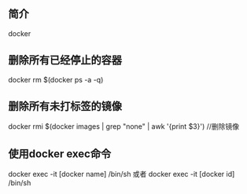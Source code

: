 ## 简介
docker 

## 删除所有已经停止的容器
docker rm $(docker ps -a -q)

## 删除所有未打标签的镜像
docker rmi $(docker images | grep "none" | awk '{print $3}')  //删除镜像 

## 使用docker exec命令
docker exec -it [docker name] /bin/sh 或者 docker exec -it [docker id] /bin/sh